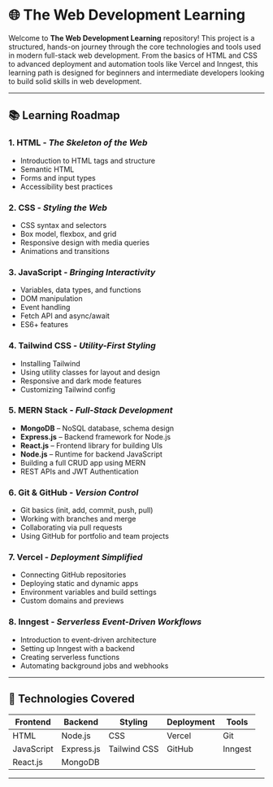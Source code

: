 # 🌐 The Web Development Learning

Welcome to **The Web Development Learning** repository! This project is a structured, hands-on journey through the core technologies and tools used in modern full-stack web development. From the basics of HTML and CSS to advanced deployment and automation tools like Vercel and Inngest, this learning path is designed for beginners and intermediate developers looking to build solid skills in web development.

---

## 📚 Learning Roadmap

### 1. **HTML** - *The Skeleton of the Web*
- Introduction to HTML tags and structure
- Semantic HTML
- Forms and input types
- Accessibility best practices

### 2. **CSS** - *Styling the Web*
- CSS syntax and selectors
- Box model, flexbox, and grid
- Responsive design with media queries
- Animations and transitions

### 3. **JavaScript** - *Bringing Interactivity*
- Variables, data types, and functions
- DOM manipulation
- Event handling
- Fetch API and async/await
- ES6+ features

### 4. **Tailwind CSS** - *Utility-First Styling*
- Installing Tailwind
- Using utility classes for layout and design
- Responsive and dark mode features
- Customizing Tailwind config

### 5. **MERN Stack** - *Full-Stack Development*
- **MongoDB** – NoSQL database, schema design
- **Express.js** – Backend framework for Node.js
- **React.js** – Frontend library for building UIs
- **Node.js** – Runtime for backend JavaScript
- Building a full CRUD app using MERN
- REST APIs and JWT Authentication

### 6. **Git & GitHub** - *Version Control*
- Git basics (init, add, commit, push, pull)
- Working with branches and merge
- Collaborating via pull requests
- Using GitHub for portfolio and team projects

### 7. **Vercel** - *Deployment Simplified*
- Connecting GitHub repositories
- Deploying static and dynamic apps
- Environment variables and build settings
- Custom domains and previews

### 8. **Inngest** - *Serverless Event-Driven Workflows*
- Introduction to event-driven architecture
- Setting up Inngest with a backend
- Creating serverless functions
- Automating background jobs and webhooks

---

## 🧰 Technologies Covered

| Frontend | Backend | Styling | Deployment | Tools |
|----------|---------|---------|------------|-------|
| HTML     | Node.js | CSS     | Vercel     | Git   |
| JavaScript | Express.js | Tailwind CSS | GitHub | Inngest |
| React.js | MongoDB |         |            |       |

---

